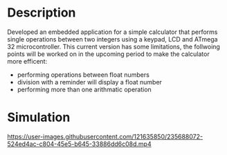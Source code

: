 # Description

Developed an embedded application for a simple calculator that performs single operations between two integers using a keypad, LCD and ATmega 32 microcontroller. This current version has some limitations, the follwoing points will be worked on in the upcoming period to make the calculator more efficent:

- performing operations between float numbers
- division with a reminder will display a float number
- performing more than one arithmatic operation


# Simulation

https://user-images.githubusercontent.com/121635850/235688072-524ed4ac-c804-45e5-b645-33886dd6c08d.mp4
